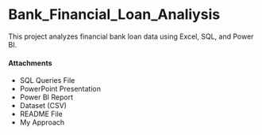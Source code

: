 # Bank_Financial_Loan_Analiysis
This project analyzes financial bank loan data using Excel, SQL, and Power BI. 
#### Attachments
- SQL Queries File
- PowerPoint Presentation
- Power BI Report
- Dataset (CSV)
- README File
- My Approach
